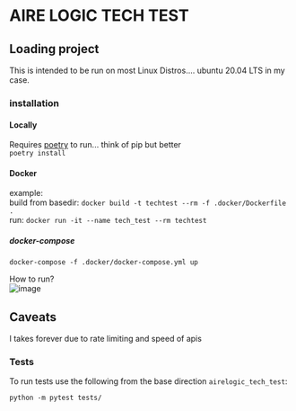 # AIRE LOGIC TECH TEST

## Loading project

This is intended to be run on most Linux Distros.... ubuntu 20.04 LTS in my case.

### installation

#### Locally
Requires [poetry](https://pypi.org/project/poetry/) to run... think of pip but better<br />
`poetry install`

#### Docker

example:<br />
build from basedir: `docker build -t techtest --rm -f .docker/Dockerfile .`<br />
run: `docker run -it --name tech_test --rm techtest`

##### docker-compose
`docker-compose -f .docker/docker-compose.yml up`

How to run? <br />
![image](https://user-images.githubusercontent.com/38649437/163672131-d38fcb4f-af4b-4a1a-aeba-670140a409ad.png)


## Caveats

I takes forever due to rate limiting and speed of apis


### Tests

To run tests use the following from the base direction `airelogic_tech_test`:<br />
```
python -m pytest tests/
```